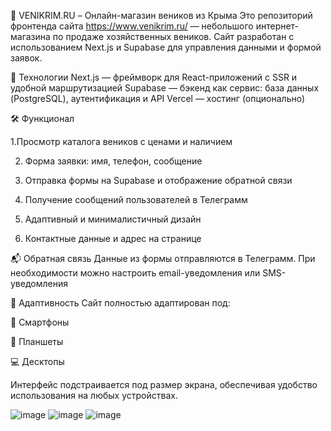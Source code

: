 🧹 VENIKRIM.RU – Онлайн-магазин веников из Крыма
Это репозиторий фронтенда сайта https://www.venikrim.ru/ — небольшого интернет-магазина по продаже хозяйственных веников. Сайт разработан с использованием Next.js и Supabase для управления данными и формой заявок.

🚀 Технологии
Next.js — фреймворк для React-приложений с SSR и удобной маршрутизацией
Supabase — бэкенд как сервис: база данных (PostgreSQL), аутентификация и API
Vercel — хостинг (опционально)

🛠 Функционал

1.Просмотр каталога веников с ценами и наличием

2. Форма заявки: имя, телефон, сообщение

3. Отправка формы на Supabase и отображение обратной связи 

4. Получение сообщений пользователей в Телеграмм

5. Адаптивный и минималистичный дизайн 

6. Контактные данные и адрес на странице


📬 Обратная связь
Данные из формы отправляются в Телеграмм. При необходимости можно настроить email-уведомления или SMS-уведомления


📱 Адаптивность
Сайт полностью адаптирован под:

📱 Смартфоны

📱 Планшеты

💻 Десктопы

Интерфейс подстраивается под размер экрана, обеспечивая удобство использования на любых устройствах.

![image](https://github.com/user-attachments/assets/9efcf14a-9113-4e67-9d8c-35fe088a65e0)
![image](https://github.com/user-attachments/assets/0ade901c-ded6-49c9-a219-473e965e3b26)
![image](https://github.com/user-attachments/assets/fec69856-5890-4252-a1fa-df494d76dfc5)

